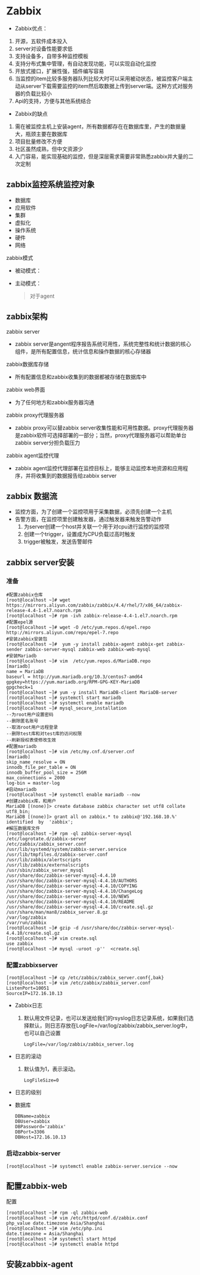 # Zabbix

- Zabbix优点：

1. 开源，五软件成本投入
2. server对设备性能要求低
3. 支持设备多，自带多种监控模板
4. 支持分布式集中管理，有自动发现功能，可以实现自动化监控
5. 开放式接口，扩展性强，插件编写容易
6. 当监控的item比较多服务器队列比较大时可以采用被动状态，被监控客户端主动从server下载需要监控的item然后取数据上传到server端。这种方式对服务器的负载比较小
7. Api的支持，方便与其他系统结合

- Zabbix的缺点

1. 需在被监控主机上安装agent，所有数据都存在在数据库里，产生的数据量大，瓶颈主要在数据库
2. 项目批量修改不方便
3. 社区虽然成熟，但中文资源少
4. 入门容易，能实现基础的监控，但是深层需求需要非常熟悉zabbix并大量的二次定制

## zabbix监控系统监控对象

- 数据库
- 应用软件
- 集群
- 虚拟化
- 操作系统
- 硬件
- 网络

zabbix模式

- 被动模式：

- 主动模式：

  > 对于agent

## zabbix架构

zabbix server

- zabbix server是angent程序报告系统可用性，系统完整性和统计数据的核心组件，是所有配置信息，统计信息和操作数据的核心存储器

zabbix数据库存储

- 所有配置信息和zabbix收集到的数据都被存储在数据库中

zabbix web界面

- 为了任何地方和zabbix服务器沟通

zabbix proxy代理服务器

- zabbix proxy可以替zabbix server收集性能和可用性数据。proxy代理服务器是zabbix软件可选择部署的一部分；当然，proxy代理服务器可以帮助单台zabbix server分担负载压力

zabbix agent监控代理

- zabbix agent监控代理部署在监控目标上，能够主动监控本地资源和应用程序，并将收集到的数据报告给zabbix server

## zabbix 数据流

- 监控方面，为了创建一个监控项用于采集数据，必须先创建一个主机
- 告警方面，在监控项里创建触发器，通过触发器来触发告警动作
  1. 为server创建一个host并关联一个用于对cpu进行监控的监控项
  2. 创建一个trigger，设置成为CPU负载过高时触发
  3. trigger被触发，发送告警邮件

## zabbix server安装

### 准备

```shell
#配置zabbix仓库
[root@localhost ~]# wget https://mirrors.aliyun.com/zabbix/zabbix/4.4/rhel/7/x86_64/zabbix-release-4.4-1.el7.noarch.rpm
[root@localhost ~]# rpm -ivh zabbix-release-4.4-1.el7.noarch.rpm 
#配置epel源
[root@localhost ~]# wget -O /etc/yum.repos.d/epel.repo http://mirrors.aliyun.com/repo/epel-7.repo
#安装zabbix安装包
[root@localhost ~]#  yum -y install zabbix-agent zabbix-get zabbix-sender zabbix-server-mysql zabbix-web zabbix-web-mysql
#安装Mariadb
[root@localhost ~]# vim  /etc/yum.repos.d/MariaDB.repo
[mariadb]
name = MariaDB
baseurl = http://yum.mariadb.org/10.3/centos7-amd64
gpgkey=https://yum.mariadb.org/RPM-GPG-KEY-MariaDB
gpgcheck=1
[root@localhost ~]# yum -y install MariaDB-client MariaDB-server
[root@localhost ~]# systemctl start mariadb
[root@localhost ~]# systemctl enable mariadb
[root@localhost ~]# mysql_secure_installation 
--为root用户设置密码
--删除匿名账号
--取消root用户远程登录
--删除test库和对test库的访问权限
--刷新授权表使修改生效
#配置mariadb
[root@localhost ~]# vim /etc/my.cnf.d/server.cnf 
[mariadb]
skip_name_resolve = ON
innodb_file_per_table = ON
innodb_buffer_pool_size = 256M
max_connections = 2000
log-bin = master-log
#启动mariadb
[root@localhost ~]# systemctl enable mariadb --now
#创建zabbix库，和用户
MariaDB [(none)]> create database zabbix character set utf8 collate utf8_bin;
MariaDB [(none)]> grant all on zabbix.* to zabbix@'192.168.10.%' identified  by  'zabbix';
#解压数据库文件
[root@localhost ~]# rpm -ql zabbix-server-mysql
/etc/logrotate.d/zabbix-server
/etc/zabbix/zabbix_server.conf
/usr/lib/systemd/system/zabbix-server.service
/usr/lib/tmpfiles.d/zabbix-server.conf
/usr/lib/zabbix/alertscripts
/usr/lib/zabbix/externalscripts
/usr/sbin/zabbix_server_mysql
/usr/share/doc/zabbix-server-mysql-4.4.10
/usr/share/doc/zabbix-server-mysql-4.4.10/AUTHORS
/usr/share/doc/zabbix-server-mysql-4.4.10/COPYING
/usr/share/doc/zabbix-server-mysql-4.4.10/ChangeLog
/usr/share/doc/zabbix-server-mysql-4.4.10/NEWS
/usr/share/doc/zabbix-server-mysql-4.4.10/README
/usr/share/doc/zabbix-server-mysql-4.4.10/create.sql.gz
/usr/share/man/man8/zabbix_server.8.gz
/var/log/zabbix
/var/run/zabbix
[root@localhost ~]# gzip -d /usr/share/doc/zabbix-server-mysql-4.4.10/create.sql.gz
[root@localhost ~]# vim create.sql
use zabbix
[root@localhost ~]# mysql -uroot -p''  <create.sql
```

### 配置zabbixserver

```shell
[root@localhost ~]# cp /etc/zabbix/zabbix_server.conf{,bak}
[root@localhost ~]# vim /etc/zabbix/zabbix_server.conf
ListenPort=10051
SourceIP=172.16.10.13
```

- Zabbix日志

  1. 默认用文件记录，也可以发送给我们的rsyslog日志记录系统，如果我们选择默认，则日志存放在LogFile=/var/log/zabbix/zabbix_server.log中，也可以自己设置

     ```shell
     LogFile=/var/log/zabbix/zabbix_server.log
     ```

- 日志的滚动

  1. 默认值为1，表示滚动。

     ```shell
     LogFileSize=0
     ```

- 日志的级别

- 数据库

  ```shell
  DBName=zabbix
  DBUser=zabbix
  DBPassword='zabbix'
  DBPort=3306
  DBHost=172.16.10.13
  ```

###  启动zabbix-server

```shell
[root@localhost ~]# systemctl enable zabbix-server.service --now
```



## 配置zabbix-web

配置

```shell
[root@localhost ~]# rpm -ql zabbix-web
[root@localhost ~]# vim /etc/httpd/conf.d/zabbix.conf 
php_value date.timezone Asia/Shanghai
[root@localhost ~]# vim /etc/php.ini
date.timezone = Asia/Shanghai
[root@localhost ~]# systemctl start httpd 
[root@localhost ~]# systemctl enable httpd 
```

## 安装zabbix-agent









































































































































